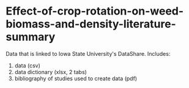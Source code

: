 # Effect-of-crop-rotation-on-weed-biomass-and-density-literature-summary
Data that is linked to Iowa State University's DataShare. Includes:

1. data (csv)
2. data dictionary (xlsx, 2 tabs)
3. bibliography of studies used to create data (pdf)
